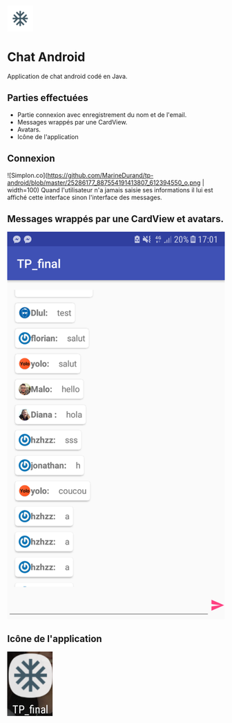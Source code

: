 ![Simplon.co](https://github.com/MarineDurand/tp-android/blob/master/app/src/main/res/mipmap-hdpi/ic_ac_unit.png)
# Chat Android
Application de chat android codé en Java.

## Parties effectuées
* Partie connexion avec enregistrement du nom et de l'email.
* Messages wrappés par une CardView.
* Avatars.
* Icône de l'application

## Connexion 
![Simplon.co](https://github.com/MarineDurand/tp-android/blob/master/25286177_887554191413807_612394550_o.png | width=100)
Quand l'utilisateur n'a jamais saisie ses informations il lui est affiché cette interface sinon l'interface des messages.

## Messages wrappés par une CardView et avatars.
![Simplon.co](https://github.com/MarineDurand/tp-android/blob/master/25285913_887554154747144_39697395_o.png)

## Icône de l'application
![Simplon.co](https://github.com/MarineDurand/tp-android/blob/master/25181584_887548898081003_2090576160_n.png)
